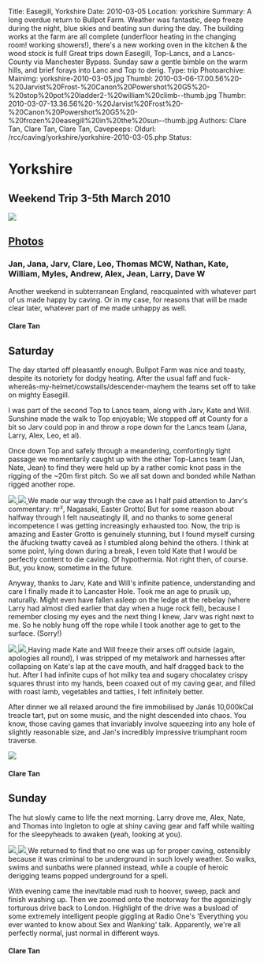 Title: Easegill, Yorkshire
Date: 2010-03-05
Location: yorkshire
Summary: A long overdue return to Bullpot Farm. Weather was fantastic, deep freeze during the night, blue skies and beating sun during the day. The building works at the farm are all complete (underfloor heating in the changing room! working showers!), there's a new working oven in the kitchen & the wood stock is full!
Great trips down Easegill, Top-Lancs, and a Lancs-County via Manchester Bypass. Sunday saw a gentle bimble on the warm hills, and brief forays into Lanc and Top to derig.
Type: trip
Photoarchive:
Mainimg: yorkshire-2010-03-05.jpg
Thumbl: 2010-03-06-17.00.56%20-%20Jarvist%20Frost-%20Canon%20Powershot%20G5%20-%20stop%20pot%20ladder2-%20william%20climb--thumb.jpg
Thumbr: 2010-03-07-13.36.56%20-%20Jarvist%20Frost%20-%20Canon%20Powershot%20G5%20-%20frozen%20easegill%20in%20the%20sun--thumb.jpg
Authors: Clare Tan, Clare Tan, Clare Tan, 
Cavepeeps:
Oldurl: /rcc/caving/yorkshire/yorkshire-2010-03-05.php
Status:

#  Yorkshire 

##  Weekend Trip 3-5th March 2010 

[ ![](yorkshire-2010-03-05.jpg) ](/caving/photo_archive/trips/2010-03-05%20-%20yorkshire/)

##  [ Photos ](/caving/photo_archive/trips/2010-03-05%20-%20yorkshire/)

###  Jan, Jana, Jarv, Clare, Leo, Thomas MCW, Nathan, Kate, William, Myles, Andrew, Alex, Jean, Larry, Dave W 

Another weekend in subterranean England, reacquainted with whatever part of us made happy by caving. Or in my case, for reasons that will be made clear later, whatever part of me made unhappy as well. 

####  Clare Tan 

##  Saturday 

The day started off pleasantly enough. Bullpot Farm was nice and toasty, despite its notoriety for dodgy heating. After the usual faff and fuck-whereâs-my-helmet/cowstails/descender-mayhem the teams set off to take on mighty Easegill. 

I was part of the second Top to Lancs team, along with Jarv, Kate and Will. Sunshine made the walk to Top enjoyable; We stopped off at County for a bit so Jarv could pop in and throw a rope down for the Lancs team (Jana, Larry, Alex, Leo, et al). 

Once down Top and safely through a meandering, comfortingly tight passage we momentarily caught up with the other Top-Lancs team (Jan, Nate, Jean) to find they were held up by a rather comic knot pass in the rigging of the ~20m first pitch. So we all sat down and bonded while Nathan rigged another rope. 

[ ![](/caving/photo_archive/trips/2010-03-05%20-%20yorkshire/2010-03-06-16.15.28%20-%20Jarvist%20Frost-%20Canon%20Powershot%20G5%20-%20easter%20grotto%20-%20kate%20with%20P7%20LED%20light%20behind--thumb.jpg) ](/caving/photo_archive/trips/2010-03-05%20-%20yorkshire/2010-03-06-16.15.28%20-%20Jarvist%20Frost-%20Canon%20Powershot%20G5%20-%20easter%20grotto%20-%20kate%20with%20P7%20LED%20light%20behind.html) [ ![](/caving/photo_archive/trips/2010-03-05%20-%20yorkshire/2010-03-06-17.01.20%20-%20Jarvist%20Frost-%20Canon%20Powershot%20G5%20-%20stop%20pot%20ladder3-%20william%20escape--thumb.jpg) ](/caving/photo_archive/trips/2010-03-05%20-%20yorkshire/2010-03-06-17.01.20%20-%20Jarvist%20Frost-%20Canon%20Powershot%20G5%20-%20stop%20pot%20ladder3-%20william%20escape.html) We made our way through the cave as I half paid attention to Jarv's commentary: πr², Nagasaki, Easter Grotto¦ But for some reason about halfway through I felt nauseatingly ill, and no thanks to some general incompetence I was getting increasingly exhausted too. Now, the trip is amazing and Easter Grotto is genuinely stunning, but I found myself cursing the âfucking twatty caveâ as I stumbled along behind the others. I think at some point, lying down during a break, I even told Kate that I would be perfectly content to die caving. Of hypothermia. Not right then, of course. But, you know, sometime in the future. 

Anyway, thanks to Jarv, Kate and Will's infinite patience, understanding and care I finally made it to Lancaster Hole. Took me an age to prusik up, naturally. Might even have fallen asleep on the ledge at the rebelay (where Larry had almost died earlier that day when a huge rock fell), because I remember closing my eyes and the next thing I knew, Jarv was right next to me. So he nobly hung off the rope while I took another age to get to the surface. (Sorry!) 

[ ![](/caving/photo_archive/trips/2010-03-05%20-%20yorkshire/2010-03-07-00.10.50%20-%20Jarvist%20Frost-%20Canon%20Powershot%20G5%20-%20bpf%20-%20kate%20and%20broken%20clare--thumb.jpg) ](/caving/photo_archive/trips/2010-03-05%20-%20yorkshire/2010-03-07-00.10.50%20-%20Jarvist%20Frost-%20Canon%20Powershot%20G5%20-%20bpf%20-%20kate%20and%20broken%20clare.html) [ ![](/caving/photo_archive/trips/2010-03-05%20-%20yorkshire/2010-03-06-23.26.50%20-%20Jana%20Carga%20-%20Canon%20Powershot%20A520%20-%20jans%20calorific%20pudding--thumb.jpg) ](/caving/photo_archive/trips/2010-03-05%20-%20yorkshire/2010-03-06-23.26.50%20-%20Jana%20Carga%20-%20Canon%20Powershot%20A520%20-%20jans%20calorific%20pudding.html) Having made Kate and Will freeze their arses off outside (again, apologies all round), I was stripped of my metalwork and harnesses after collapsing on Kate's lap at the cave mouth, and half dragged back to the hut. After I had infinite cups of hot milky tea and sugary chocalatey crispy squares thrust into my hands, been coaxed out of my caving gear, and filled with roast lamb, vegetables and tatties, I felt infinitely better. 

After dinner we all relaxed around the fire immobilised by Janâs 10,000kCal treacle tart, put on some music, and the night descended into chaos. You know, those caving games that invariably involve squeezing into any hole of slightly reasonable size, and Jan's incredibly impressive triumphant room traverse. 

![](yorkshire-2010-03-05_jan_traverse.jpg)

####  Clare Tan 

##  Sunday 

The hut slowly came to life the next morning. Larry drove me, Alex, Nate, and Thomas into Ingleton to ogle at shiny caving gear and faff while waiting for the sleepyheads to awaken (yeah, looking at you). 

[ ![](/caving/photo_archive/trips/2010-03-05%20-%20yorkshire/2010-03-07-13.44.06%20-%20Jarvist%20Frost%20-%20Canon%20Powershot%20G5%20-%20kate%20wild%20swim%20cow%20dubs%20-%20dive%20below%20the%20icicles--thumb.jpg) ](/caving/photo_archive/trips/2010-03-05%20-%20yorkshire/2010-03-07-13.44.06%20-%20Jarvist%20Frost%20-%20Canon%20Powershot%20G5%20-%20kate%20wild%20swim%20cow%20dubs%20-%20dive%20below%20the%20icicles.html) [ ![](/caving/photo_archive/trips/2010-03-05%20-%20yorkshire/2010-03-07-13.36.56%20-%20Jarvist%20Frost%20-%20Canon%20Powershot%20G5%20-%20frozen%20easegill%20in%20the%20sun--thumb.jpg) ](/caving/photo_archive/trips/2010-03-05%20-%20yorkshire/2010-03-07-13.36.56%20-%20Jarvist%20Frost%20-%20Canon%20Powershot%20G5%20-%20frozen%20easegill%20in%20the%20sun.html) We returned to find that no one was up for proper caving, ostensibly because it was criminal to be underground in such lovely weather. So walks, swims and sunbaths were planned instead, while a couple of heroic derigging teams popped underground for a spell. 

With evening came the inevitable mad rush to hoover, sweep, pack and finish washing up. Then we zoomed onto the motorway for the agonizingly torturous drive back to London. Highlight of the drive was a busload of some extremely intelligent people giggling at Radio One's 'Everything you ever wanted to know about Sex and Wanking' talk. Apparently, we're all perfectly normal, just normal in different ways. 

####  Clare Tan 
